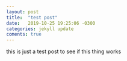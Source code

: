 ```yaml
---
layout: post
title:  "test post"
date:   2019-10-25 19:25:06 -0300
categories: jekyll update
coments: true
---
```

this is just a test post to see if this thing works
